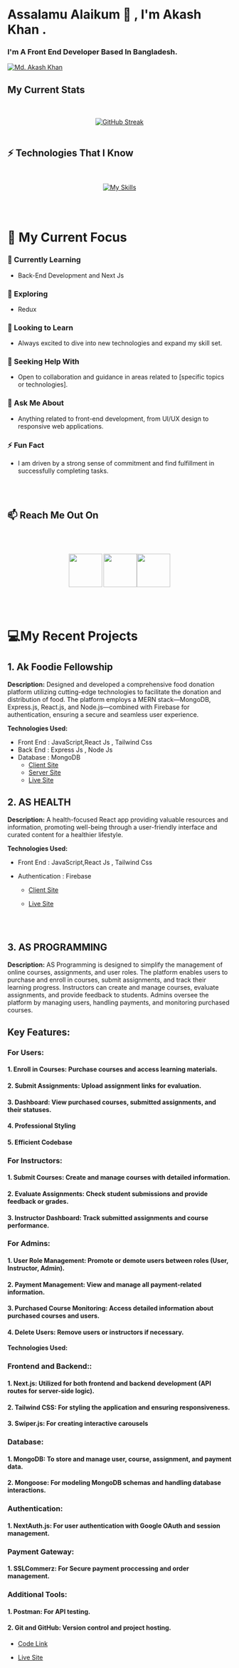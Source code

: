 # Assalamu Alaikum 👋 , I'm Akash Khan .

### I'm A Front End Developer Based In Bangladesh.

[![Md. Akash Khan](https://raw.githubusercontent.com/akash-khan-311/akash-khan-311/refs/heads/main/assests/images/banner.jpg)](https://www.facebook.com/iyaRahmanirRahim)

## My Current Stats

<br/>

<div align="center" width="100" >

</div>

<br/>

<div align="center" width="100">
<a href="https://github.com/akash-khan-311?tab=repositories"><img src="https://github-readme-streak-stats.herokuapp.com?user=akash-khan-311&theme=transparent&card_width=600&card_height=300" alt="GitHub Streak" /></a>

</div>

<br/>

## ⚡ Technologies That I Know

<br/>

<div align="center">

[![My Skills ](https://skillicons.dev/icons?i=html,css,tailwind,bootstrap,js,react,nodejs,mongodb,expressjs,firebase,nextjs)](https://akash-khan.vercel.app/)

</div>

<br/>
<br/>

# 👀 My Current Focus

### 🔭 Currently Learning

- Back-End Development and Next Js

### 🌱 Exploring

- Redux

### 👯 Looking to Learn

- Always excited to dive into new technologies and expand my skill set.

### 🤔 Seeking Help With

- Open to collaboration and guidance in areas related to [specific topics or technologies].

### 💬 Ask Me About

- Anything related to front-end development, from UI/UX design to responsive web applications.

### ⚡ Fun Fact

- I am driven by a strong sense of commitment and find fulfillment in successfully completing tasks.

<br/>
<br/>

## 📫 Reach Me Out On

<br/>
<br/>

[<p align="center" width="100%"><img  height="75" src="https://raw.githubusercontent.com/akash-khan-311/akash-khan-311/main/assests/images/facebook.png">](https://www.facebook.com/iyaRahmanirRahim)
[<img height="75" src="https://raw.githubusercontent.com/akash-khan-311/akash-khan-311/main/assests/images/linkedin.png">](https://www.linkedin.com/in/akash-khan-9585a02a0/)[<img height="75" src="https://raw.githubusercontent.com/akash-khan-311/akash-khan-311/main/assests/images/instagram.png"> </p>](https://www.instagram.com/akash01613500/)

<br/>
<br/>

# 💻My Recent Projects

## 1. Ak Foodie Fellowship

**Description:** Designed and developed a comprehensive food donation platform utilizing cutting-edge technologies to facilitate the donation and distribution of food. The platform employs a MERN stack—MongoDB, Express.js, React.js, and Node.js—combined with Firebase for authentication, ensuring a secure and seamless user experience.

**Technologies Used:**

- Front End : JavaScript,React Js , Tailwind Css
- Back End : Express Js , Node Js
- Database : MongoDB
  - [Client Site](https://github.com/akash-khan-311/ak-foodie-client)
  - [Server Site](https://github.com/akash-khan-311/ak-foodie-server)
  - [Live Site](https://ak-foodie-fellowship.netlify.app/)

## 2. AS HEALTH

**Description:** A health-focused React app providing valuable resources and information, promoting well-being through a user-friendly interface and curated content for a healthier lifestyle.

**Technologies Used:**

- Front End : JavaScript,React Js , Tailwind Css
- Authentication : Firebase

  - [Client Site](https://github.com/akash-khan-311/as-health)

  - [Live Site](https://as-health.netlify.app/)

<br/>
<br/>

## 3. AS PROGRAMMING

**Description:** AS Programming is designed to simplify the management of online courses, assignments, and user roles. The platform enables users to purchase and enroll in courses, submit assignments, and track their learning progress. Instructors can create and manage courses, evaluate assignments, and provide feedback to students. Admins oversee the platform by managing users, handling payments, and monitoring purchased courses.

## Key Features:

### For Users:

#### 1. Enroll in Courses: Purchase courses and access learning materials.

#### 2. Submit Assignments: Upload assignment links for evaluation.

#### 3. Dashboard: View purchased courses, submitted assignments, and their statuses.

#### 4. Professional Styling

#### 5. Efficient Codebase

### For Instructors:

#### 1. Submit Courses: Create and manage courses with detailed information.

#### 2. Evaluate Assignments: Check student submissions and provide feedback or grades.

#### 3. Instructor Dashboard: Track submitted assignments and course performance.

### For Admins:

#### 1. User Role Management: Promote or demote users between roles (User, Instructor, Admin).

#### 2. Payment Management: View and manage all payment-related information.

#### 3. Purchased Course Monitoring: Access detailed information about purchased courses and users.

#### 4. Delete Users: Remove users or instructors if necessary.

**Technologies Used:**

### Frontend and Backend::

#### 1. Next.js: Utilized for both frontend and backend development (API routes for server-side logic).

#### 2. Tailwind CSS: For styling the application and ensuring responsiveness.

#### 3. Swiper.js: For creating interactive carousels

### Database:

#### 1. MongoDB: To store and manage user, course, assignment, and payment data.

#### 2. Mongoose: For modeling MongoDB schemas and handling database interactions.

### Authentication:

#### 1. NextAuth.js: For user authentication with Google OAuth and session management.

### Payment Gateway:

#### 1. SSLCommerz: For Secure payment proccessing and order management.

### Additional Tools:

#### 1. Postman: For API testing.

#### 2. Git and GitHub: Version control and project hosting.

- [Code Link](https://github.com/akash-khan-311/as-programming-nextjs)

- [Live Site](https://as-programming.vercel.app/)
